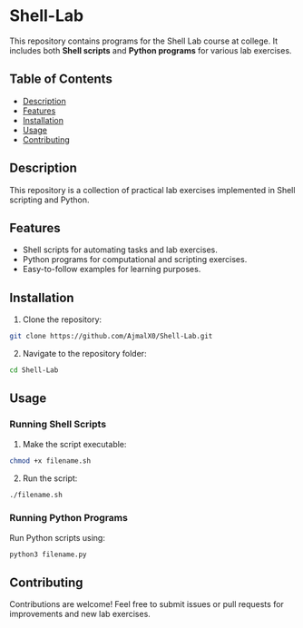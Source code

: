 # Shell-Lab

This repository contains programs for the Shell Lab course at college. It includes both **Shell scripts** and **Python programs** for various lab exercises.

## Table of Contents

* [Description](#description)
* [Features](#features)
* [Installation](#installation)
* [Usage](#usage)
* [Contributing](#contributing)

## Description

This repository is a collection of practical lab exercises implemented in Shell scripting and Python.

## Features

* Shell scripts for automating tasks and lab exercises.
* Python programs for computational and scripting exercises.
* Easy-to-follow examples for learning purposes.

## Installation

1. Clone the repository:

```bash
git clone https://github.com/AjmalX0/Shell-Lab.git
```

2. Navigate to the repository folder:

```bash
cd Shell-Lab
```

## Usage

### Running Shell Scripts

1. Make the script executable:

```bash
chmod +x filename.sh
```

2. Run the script:

```bash
./filename.sh
```

### Running Python Programs

Run Python scripts using:

```bash
python3 filename.py
```

## Contributing

Contributions are welcome! Feel free to submit issues or pull requests for improvements and new lab exercises.
